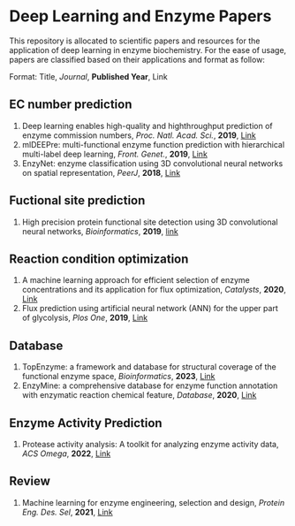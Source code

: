 # Deep Learning and Enzyme Papers
This repository is allocated to scientific papers and resources for the application of deep learning in enzyme biochemistry. For the ease of usage, papers are classified based on their applications and format as follow:

Format: Title, *Journal*, **Published Year**, Link

## EC number prediction

1. Deep learning enables high-quality and highthroughput prediction of enzyme commission numbers, *Proc. Natl. Acad. Sci.*, **2019**, [Link](https://www.pnas.org/doi/abs/10.1073/pnas.1821905116)
2. mlDEEPre: multi-functional enzyme function prediction with hierarchical multi-label deep learning, *Front. Genet.*, **2019**, [Link](https://www.frontiersin.org/articles/10.3389/fgene.2018.00714/full)
3. EnzyNet: enzyme classification using 3D convolutional neural networks on spatial representation, *PeerJ*, **2018**, [Link](https://peerj.com/articles/4750/)

## Fuctional site prediction

1. High precision protein functional site detection using 3D convolutional neural networks, *Bioinformatics*, **2019**, [link](https://academic.oup.com/bioinformatics/article-abstract/35/9/1503/5104336)

## Reaction condition optimization

1. A machine learning approach for efficient selection of enzyme concentrations and its application for flux optimization, *Catalysts*, **2020**, [Link](https://www.mdpi.com/2073-4344/10/3/291)
2. Flux prediction using artificial neural network (ANN) for the upper part of glycolysis, *Plos One*, **2019**, [Link](https://journals.plos.org/plosone/article?id=10.1371/journal.pone.0216178)

## Database

1. TopEnzyme: a framework and database for structural coverage of the functional enzyme space, *Bioinformatics*, **2023**, [Link](https://academic.oup.com/bioinformatics/article/39/3/btad116/7072462)
2. EnzyMine: a comprehensive database for enzyme function annotation with enzymatic reaction chemical feature, *Database*, **2020**, [Link](https://academic.oup.com/database/advance-article/doi/10.1093/database/baaa065/5909106)

## Enzyme Activity Prediction

1. Protease activity analysis: A toolkit for analyzing enzyme activity data, *ACS Omega*, **2022**, [Link](https://pubs.acs.org/doi/full/10.1021/acsomega.2c01559)

## Review

1. Machine learning for enzyme engineering, selection and design, *Protein Eng. Des. Sel*, **2021**, [Link](https://academic.oup.com/peds/article-abstract/doi/10.1093/protein/gzab019/6326465)
